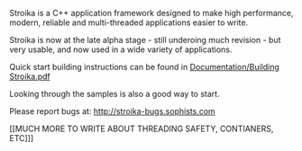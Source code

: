 ﻿Stroika is a C++ application framework designed to make high performance, 
modern, reliable and multi-threaded applications easier to write.

Stroika is now at the late alpha stage - still underoing much revision - but
very usable, and now used in a wide variety of applications.

Quick start building instructions can be found in
	<a href="Documentation/Building Stroika.pdf">Documentation/Building Stroika.pdf</a>

Looking through the samples is also a good way to start.

Please report bugs at:
	<a href="http://stroika-bugs.sophists.com">http://stroika-bugs.sophists.com</a>

[[MUCH MORE TO WRITE ABOUT THREADING SAFETY, CONTIANERS, ETC]]]

